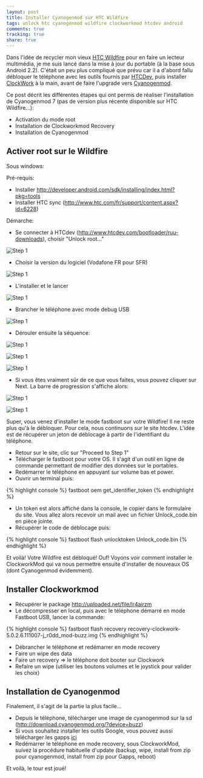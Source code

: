 ```yaml
---
layout: post
title: Installer Cyanogenmod sur HTC Wildfire
tags: unlock htc cyanogenmod wildfire clockworkmod htcdev android
comments: true
tracking: true
share: true
---
```


Dans l'idée de recycler mon vieux [HTC Wildfire](http://fr.wikipedia.org/wiki/HTC_Wildfire)  pour en faire un lecteur multimédia, je me suis lancé dans la mise à jour du portable (à la base sous Android 2.2). C'était un peu plus compliqué que prévu car il a d'abord fallu débloquer le téléphone avec les outils fournis par [HTCDev](http://htcdev.com), puis installer [ClockWork](http://wiki.cyanogenmod.org/w/ClockWorkMod_Instructions) à la main, avant de faire l'upgrade vers [Cyanogenmod](http://www.cyanogenmod.org/).

Ce post décrit les différentes étapes qui ont permis de réaliser l'installation de Cyanogenmod 7 (pas de version plus récente disponible sur HTC Wildfire...):

* Activation du mode root
* Installation de Clockworkmod Recovery
* Installation de Cyanogenmod

## Activer root sur le Wildfire

Sous windows:

Pré-requis:

* Installer http://developer.android.com/sdk/installing/index.html?pkg=tools
* Installer HTC sync (http://www.htc.com/fr/support/content.aspx?id=6228)

Démarche:

* Se connecter à HTCdev (http://www.htcdev.com/bootloader/ruu-downloads), choisir "Unlock root..."

![Step 1](/images/cyanogenmod-wildfire/shot_00.png)

* Choisir la version du logiciel (Vodafone FR pour SFR)

![Step 1](/images/cyanogenmod-wildfire/shot_01.png)

* L'installer et le lancer

![Step 1](/images/cyanogenmod-wildfire/shot_02.png)

* Brancher le téléphone avec mode debug USB

![Step 1](/images/cyanogenmod-wildfire/shot_03.png)

* Dérouler ensuite la séquence:

![Step 1](/images/cyanogenmod-wildfire/shot_04.png)


![Step 1](/images/cyanogenmod-wildfire/shot_05.png)


![Step 1](/images/cyanogenmod-wildfire/shot_06.png)

* Si vous êtes vraiment sûr de ce que vous faites, vous pouvez cliquer sur Next. La barre de progression s'affiche alors:

![Step 1](/images/cyanogenmod-wildfire/shot_07.png)


![Step 1](/images/cyanogenmod-wildfire/shot_08.png)

Super, vous venez d'installer le mode fastboot sur votre Wildfire! Il ne reste plus qu'à le débloquer. Pour cela, nous continuons sur le site htcdev. L'idée est de récupérer un jeton de déblocage à partir de l'identifiant du téléphone.

* Retour sur le site, clic sur "Proceed to Step 1"
* Télécharger le fastboot pour votre OS. Il s'agit d'un outil en ligne de commande permettant de modifier des données sur le portables.
* Redémarrer le téléphone en appuyant sur volume bas et power.
* Ouvrir un terminal puis:

{% highlight console %}
	fastboot oem get_identifier_token
{% endhighlight %}

* Un token est alors affiché dans la console, le copier dans le formulaire du site. Vous allez alors recevoir un mail avec un fichier Unlock_code.bin en pièce jointe.
* Récupérer le code de déblocage puis:

{% highlight console %}
    fastboot flash unlocktoken Unlock_code.bin
{% endhighlight %}

Et voilà! Votre Wildfire est débloqué! Ouf! Voyons voir comment installer le ClockworkMod qui va nous permettre ensuite d'installer de nouveaux OS (dont Cyanogenmod évidemment).

## Installer Clockworkmod

* Récupérer le package http://uploaded.net/file/lr4airzm
* Le décompresser en local, puis avec le téléphone démarré en mode Fastboot USB, lancer la commande:

{% highlight console %}
    fastboot flash recovery recovery-clockwork-5.0.2.6.111007-j_r0dd_mod-buzz.img
{% endhighlight %}

* Débrancher le téléphone et redémarrer en mode recovery
* Faire un wipe des data
* Faire un recovery => le téléphone doit booter sur Clockwork
* Refaire un wipe (utiliser les boutons volumes et le joystick pour valider les choix)
 
## Installation de Cyanogenmod
 
Finalement, il s'agit de la partie la plus facile...

* Depuis le téléphone, télécharger une image de cyanogenmod sur la sd (http://download.cyanogenmod.org/?device=buzz)
* Si vous souhaitez installer les outils Google, vous pouvez aussi télécharger les gapps [ici](http://goo-inside.me/gapps/gapps-gb-20110828-signed.zip)
* Redémarrer le téléphone en mode recovery, sous ClockworkMod, suivez la procédure habituelle d'update (backup, wipe, install from zip pour cyanogenmod, install from zip pour Gapps, reboot)

Et voilà, le tour est joué!


